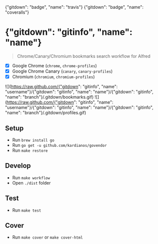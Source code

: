 {"gitdown": "badge", "name": "travis"}
{"gitdown": "badge", "name": "coveralls"}

# {"gitdown": "gitinfo", "name": "name"}

> Chrome/Canary/Chromium bookmarks search workflow for Alfred

- [x] Google Chrome (`chrome`, `chrome-profiles`)
- [x] Google Chrome Canary (`canary`, `canary-profiles`)
- [x] Chromium (`chromium`, `chromium-profiles`)

![](https://raw.github.com/{"gitdown": "gitinfo", "name": "username"}/{"gitdown": "gitinfo", "name": "name"}/{"gitdown": "gitinfo", "name": "branch"}/.gitdown/bookmarks.gif)
![](https://raw.github.com/{"gitdown": "gitinfo", "name": "username"}/{"gitdown": "gitinfo", "name": "name"}/{"gitdown": "gitinfo", "name": "branch"}/.gitdown/profiles.gif)

## Setup

* Run `brew install go`
* Run `go get -u github.com/kardianos/govendor`
* Run `make restore`

## Develop

* Run `make workflow`
* Open `./dist` folder

## Test

* Run `make test`

## Cover

* Run `make cover` or `make cover-html`
